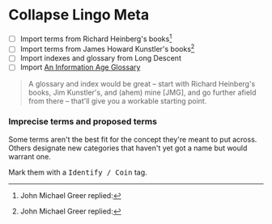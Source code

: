 # Collapse Lingo Meta

- [ ] Import terms from Richard Heinberg's books[^1]
- [ ] Import terms from James Howard Kunstler's books[^1]
- [ ] Import indexes and glossary from Long Descent
- [ ] Import [An Information Age Glossary](https://www.ribbonfarm.com/2014/02/07/an-information-age-glossary/)

[^1]: John Michael Greer replied:
> A glossary and index would be great – start with Richard Heinberg's books, Jim Kunstler's, and (ahem) mine [JMG], and go further afield from there – that'll give you a workable starting point.

### Imprecise terms and proposed terms

Some terms aren't the best fit for the concept they're meant to put across.
Others designate new categories that haven't yet got a name but would warrant one.

Mark them with a <kbd>Identify / Coin</kbd> tag.

<!--  -->
